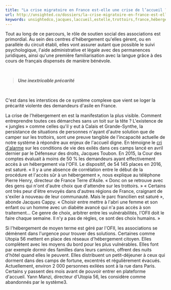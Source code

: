 ```yaml
---
title: "La crise migratoire en France est-elle une crise de l’accueil ? // Unsighted.co"
url: http://unsighted.co/dossiers/la-crise-migratoire-en-france-est-elle-une-crise-de-laccueil2/
keywords: unsightedco,jacques,laccueil,estelle,trottoirs,france,hébergement,saturé,directeur,migratoire,crise,système,lhébergement,lofii,choix
---
```

Tout au long de ce parcours, le rôle de soutien social des associations est primordial. Au sein des centres d'hébergement qu'elles gèrent, ou en parallèle du circuit établi, elles vont assurer autant que possible le suivi psychologique, l'aide administrative et légale avec des permanences juridiques, ainsi qu'une première familiarisation avec la langue grâce à des cours de français dispensés de manière bénévole.

 

> ***Une inextricable précarité***

 

C'est dans les interstices de ce système complexe que vient se loger la précarité violente des demandeurs d'asile en France.

La crise de l'hébergement en est la manifestation la plus visible. Comment entreprendre toutes ces démarches sans un toit sur la tête ? L'existence de « jungles » comme celles qu'il y eut à Calais et Grande-Synthe, la persistance de situations de personnes n'ayant d'autre solution que de camper sur les trottoirs, sont une preuve tangible de l'incapacité actuelle de notre système à répondre aux enjeux de l'accueil digne. En témoigne le [cri d'alarme](https://www.defenseurdesdroits.fr/sites/default/files/atoms/files/compte-rendu_visite_campement_de_la_villette_avril_2018_0.pdf) sur les conditions de vie des exilés dans ces camps lancé en avril dernier par le Défenseur des droits, Jacques Toubon. En 2015, la Cour des comptes évaluait à moins de 50 % les demandeurs ayant effectivement accès à un hébergement via l'OFII. Le dispositif, de 54 145 places en 2016, est saturé. « Il y a une absence de corrélation entre le début de la procédure et l'accès sûr à un hébergement », nous explique au téléphone Pierre Henry, directeur de France Terre d'Asile. « Donc on se retrouve avec des gens qui n'ont d'autre choix que d'attendre sur les trottoirs. » « Certains ont très peur d'être envoyés dans d'autres régions de France, craignant de s'exiler à nouveau de leur communauté. Mais le parc francilien est saturé », abonde Jacques Cappy. « Choisir entre mettre à l'abri une femme et son enfant ou un homme avec un diabète avancé qui n'a pas accès à son traitement... Ce genre de choix, arbitrer entre les vulnérabilités, l'OFII doit le faire chaque semaine. Il n'y a pas de règles, ce sont des choix humains. »

Si l'hébergement de moyen terme est géré par l'OFII, les associations se démènent dans l'urgence pour trouver des solutions. Certaines comme Utopia 56 mettent en place des réseaux d'hébergement citoyen. Elles complètent avec les moyens du bord pour les plus vulnérables. Elles font par exemple dormir des familles dans leurs camions, offrent des nuits d'hôtel quand elles le peuvent. Elles distribuent un petit-déjeuner à ceux qui dorment dans des camps de fortune, excentrés et régulièrement évacués. Actuellement, environ 2 000 personnes exilées sont à la rue dans Paris. Certains y passent des mois avant de pouvoir entrer en plateforme d'accueil. Yann Manzi, directeur d'Utopia 56, les considère comme abandonnés par le système3.
